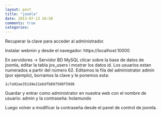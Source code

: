 ```yaml
---
layout: post
title: "joomla"
date: 2013-07-13 16:50
comments: true
categories: 
---
```

Recuperar la clave para acceder al administrador.

Instalar webmin y desde el navegador: https://localhost:10000 

En servidores -> Servidor BD MySQL clicar sobre la base de datos de joomla, editar la tabla jos_users i mostrar los datos id. Los usuarios estan numerados a partir del número 62. Editamos la fila del administrator admin (por ejemplo), borramos la clave y le ponemos esta: 

	1c7a92ae351d4e21ebdfb897508f59d6 

Guardar y entrar como administrator en nuestra web con el nombre de usuario: admin y la contraseña: holamundo 

Luego volver a modificar la contraseña desde el panel de control de joomla.

